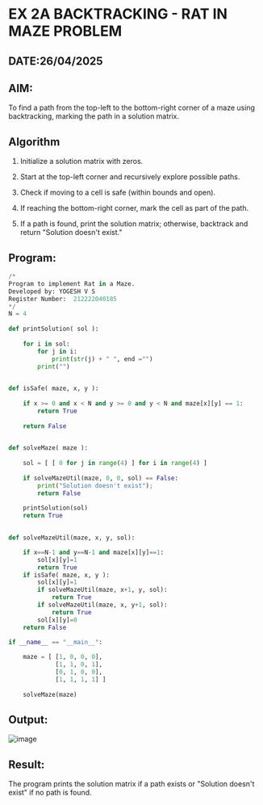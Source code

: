 # EX 2A BACKTRACKING - RAT IN MAZE PROBLEM
## DATE:26/04/2025
## AIM:
To find a path from the top-left to the bottom-right corner of a maze using backtracking, marking the path in a solution matrix.


## Algorithm
1. Initialize a solution matrix with zeros.

2. Start at the top-left corner and recursively explore possible paths.

3. Check if moving to a cell is safe (within bounds and open).

4. If reaching the bottom-right corner, mark the cell as part of the path.

5. If a path is found, print the solution matrix; otherwise, backtrack and return "Solution doesn't exist."

## Program:
```py
/*
Program to implement Rat in a Maze.
Developed by: YOGESH V S
Register Number:  212222040185
*/
N = 4
 
def printSolution( sol ):
     
    for i in sol:
        for j in i:
            print(str(j) + " ", end ="")
        print("")
 

def isSafe( maze, x, y ):
     
    if x >= 0 and x < N and y >= 0 and y < N and maze[x][y] == 1:
        return True
     
    return False
 

def solveMaze( maze ):
     
    sol = [ [ 0 for j in range(4) ] for i in range(4) ]
     
    if solveMazeUtil(maze, 0, 0, sol) == False:
        print("Solution doesn't exist");
        return False
     
    printSolution(sol)
    return True
     

def solveMazeUtil(maze, x, y, sol):

    if x==N-1 and y==N-1 and maze[x][y]==1:
        sol[x][y]=1
        return True
    if isSafe( maze, x, y ):
        sol[x][y]=1
        if solveMazeUtil(maze, x+1, y, sol):
            return True
        if solveMazeUtil(maze, x, y+1, sol):
            return True
        sol[x][y]=0
    return False

if __name__ == "__main__":
    
    maze = [ [1, 0, 0, 0],
             [1, 1, 0, 1],
             [0, 1, 0, 0],
             [1, 1, 1, 1] ]
              
    solveMaze(maze)
```

## Output:
![image](https://github.com/user-attachments/assets/56e8961f-50c4-489b-bf4c-d229942a98b4)



## Result:
The program prints the solution matrix if a path exists or "Solution doesn't exist" if no path is found.
